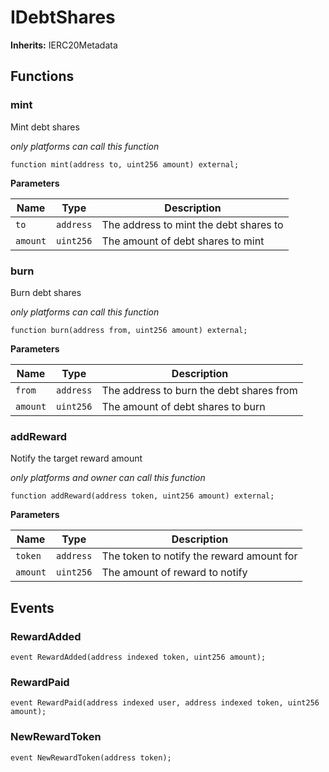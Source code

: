 # IDebtShares


**Inherits:**
IERC20Metadata


## Functions
### mint

Mint debt shares

*only platforms can call this function*


```solidity
function mint(address to, uint256 amount) external;
```
**Parameters**

|Name|Type|Description|
|----|----|-----------|
|`to`|`address`|The address to mint the debt shares to|
|`amount`|`uint256`|The amount of debt shares to mint|


### burn

Burn debt shares

*only platforms can call this function*


```solidity
function burn(address from, uint256 amount) external;
```
**Parameters**

|Name|Type|Description|
|----|----|-----------|
|`from`|`address`|The address to burn the debt shares from|
|`amount`|`uint256`|The amount of debt shares to burn|


### addReward

Notify the target reward amount

*only platforms and owner can call this function*


```solidity
function addReward(address token, uint256 amount) external;
```
**Parameters**

|Name|Type|Description|
|----|----|-----------|
|`token`|`address`|The token to notify the reward amount for|
|`amount`|`uint256`|The amount of reward to notify|


## Events
### RewardAdded

```solidity
event RewardAdded(address indexed token, uint256 amount);
```

### RewardPaid

```solidity
event RewardPaid(address indexed user, address indexed token, uint256 amount);
```

### NewRewardToken

```solidity
event NewRewardToken(address token);
```

